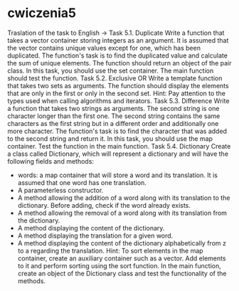 # cwiczenia5
Traslation of the task to English -> 
Task 5.1. Duplicate
Write a function that takes a vector container storing integers as an argument. It is assumed that the vector contains unique values except for one, which has been duplicated. The function's task is to find the duplicated value and calculate the sum of unique elements. The function should return an object of the pair class.
In this task, you should use the set container. The main function should test the function.
Task 5.2. Exclusive OR
Write a template function that takes two sets as arguments. The function should display the elements that are only in the first or only in the second set.
Hint: Pay attention to the types used when calling algorithms and iterators.
Task 5.3. Difference
Write a function that takes two strings as arguments. The second string is one character longer than the first one. The second string contains the same characters as the first string but in a different order and additionally one more character. The function's task is to find the character that was added to the second string and return it. In this task, you should use the map container. Test the function in the main function.
Task 5.4. Dictionary
Create a class called Dictionary, which will represent a dictionary and will have the following fields and methods:
- words: a map container that will store a word and its translation. It is assumed that one word has one translation.
- A parameterless constructor.
- A method allowing the addition of a word along with its translation to the dictionary. Before adding, check if the word already exists.
- A method allowing the removal of a word along with its translation from the dictionary.
- A method displaying the content of the dictionary.
- A method displaying the translation for a given word.
- A method displaying the content of the dictionary alphabetically from z to a regarding the translation.
Hint: To sort elements in the map container, create an auxiliary container such as a vector. Add elements to it and perform sorting using the sort function.
In the main function, create an object of the Dictionary class and test the functionality of the methods.
